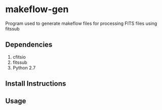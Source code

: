# makeflow-gen
Program used to generate makeflow files for processing FITS files using fitssub

## Dependencies 
1. cfitsio
2. fitssub
3. Python 2.7

## Install Instructions

## Usage
